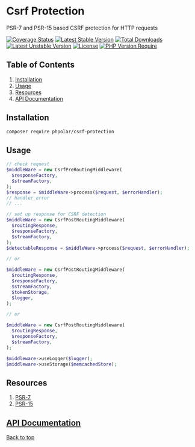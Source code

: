 # Csrf Protection

PSR-7 and PSR-15 based CSRF protection for HTTP requests

[![Coverage Status](https://coveralls.io/repos/github/phpolar/csrf-protection/badge.svg?branch=main)](https://coveralls.io/github/phpolar/csrf-protection?branch=main) [![Latest Stable Version](http://poser.pugx.org/phpolar/csrf-protection/v)](https://packagist.org/packages/phpolar/csrf-protection) [![Total Downloads](http://poser.pugx.org/phpolar/csrf-protection/downloads)](https://packagist.org/packages/phpolar/csrf-protection) [![Latest Unstable Version](http://poser.pugx.org/phpolar/csrf-protection/v/unstable)](https://packagist.org/packages/phpolar/csrf-protection) [![License](http://poser.pugx.org/phpolar/csrf-protection/license)](https://packagist.org/packages/phpolar/csrf-protection) [![PHP Version Require](http://poser.pugx.org/phpolar/csrf-protection/require/php)](https://packagist.org/packages/phpolar/csrf-protection)

## Table of Contents

1. [Installation](#installation)
1. [Usage](#usage)
1. [Resources](#resources)
1. [API Documentation](#api-documentation)

## Installation

```bash
composer require phpolar/csrf-protection
```

## Usage

```php
// check request
$middleWare = new CsrfPreRoutingMiddleware(
  $responseFactory,
  $streamFactory,
);
$response = $middleWare->process($request, $errorHandler);
// handler error
// ...

// set up response for CSRF detection
$middleWare = new CsrfPostRoutingMiddleware(
  $routingResponse,
  $responseFactory,
  $streamFactory,
);
$detectableResponse = $middleWare->process($request, $errorHandler);

// or

$middleWare = new CsrfPostRoutingMiddleware(
  $routingResponse,
  $responseFactory,
  $streamFactory,
  $tokenStorage,
  $logger,
);

// or

$middleWare = new CsrfPostRoutingMiddleware(
  $routingResponse,
  $responseFactory,
  $streamFactory,
);

$middleware->useLogger($logger);
$middleware->useStorage($memcachedStore);
```

## Resources

1. [PSR-7](https://www.php-fig.org/psr/psr-7/)
1. [PSR-15](https://www.php-fig.org/psr/psr-15/)

## [API Documentation](https://phpolar.github.io/csrf-protection-api/)

[Back to top](#csrf-protection)